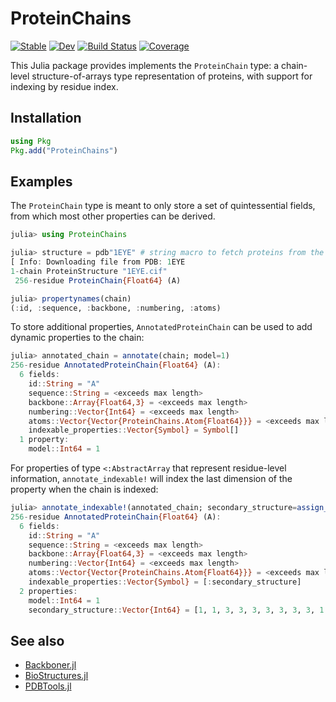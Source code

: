 # ProteinChains

[![Stable](https://img.shields.io/badge/docs-stable-blue.svg)](https://MurrellGroup.github.io/ProteinChains.jl/stable/)
[![Dev](https://img.shields.io/badge/docs-dev-blue.svg)](https://MurrellGroup.github.io/ProteinChains.jl/dev/)
[![Build Status](https://github.com/MurrellGroup/ProteinChains.jl/actions/workflows/CI.yml/badge.svg?branch=main)](https://github.com/MurrellGroup/ProteinChains.jl/actions/workflows/CI.yml?query=branch%3Amain)
[![Coverage](https://codecov.io/gh/MurrellGroup/ProteinChains.jl/branch/main/graph/badge.svg)](https://codecov.io/gh/MurrellGroup/ProteinChains.jl)

This Julia package provides implements the `ProteinChain` type: a chain-level structure-of-arrays type representation of proteins, with support for indexing by residue index.

## Installation

```julia
using Pkg
Pkg.add("ProteinChains")
```

## Examples

The `ProteinChain` type is meant to only store a set of quintessential fields, from which most other properties can be derived.

```julia
julia> using ProteinChains

julia> structure = pdb"1EYE" # string macro to fetch proteins from the PDB
[ Info: Downloading file from PDB: 1EYE
1-chain ProteinStructure "1EYE.cif"
 256-residue ProteinChain{Float64} (A)

julia> propertynames(chain)
(:id, :sequence, :backbone, :numbering, :atoms)
```

To store additional properties, `AnnotatedProteinChain` can be used to add dynamic properties to the chain:

```julia
julia> annotated_chain = annotate(chain; model=1)
256-residue AnnotatedProteinChain{Float64} (A):
  6 fields:
    id::String = "A"
    sequence::String = <exceeds max length>
    backbone::Array{Float64,3} = <exceeds max length>
    numbering::Vector{Int64} = <exceeds max length>
    atoms::Vector{Vector{ProteinChains.Atom{Float64}}} = <exceeds max length>
    indexable_properties::Vector{Symbol} = Symbol[]
  1 property:
    model::Int64 = 1
```

For properties of type `<:AbstractArray` that represent residue-level information, `annotate_indexable!` will index the last dimension of the property when the chain is indexed:

```julia
julia> annotate_indexable!(annotated_chain; secondary_structure=assign_secondary_structure(annotated_chain)
256-residue AnnotatedProteinChain{Float64} (A):
  6 fields:
    id::String = "A"
    sequence::String = <exceeds max length>
    backbone::Array{Float64,3} = <exceeds max length>
    numbering::Vector{Int64} = <exceeds max length>
    atoms::Vector{Vector{ProteinChains.Atom{Float64}}} = <exceeds max length>
    indexable_properties::Vector{Symbol} = [:secondary_structure]
  2 properties:
    model::Int64 = 1
    secondary_structure::Vector{Int64} = [1, 1, 3, 3, 3, 3, 3, 3, 3, 1  …  2, 2, 2, 2, 2, 2, 2, 1, 1, 1]
```

## See also

- [Backboner.jl](https://github.com/MurrellGroup/Backboner.jl)
- [BioStructures.jl](https://github.com/BioJulia/BioStructures.jl)
- [PDBTools.jl](https://github.com/m3g/PDBTools.jl)
